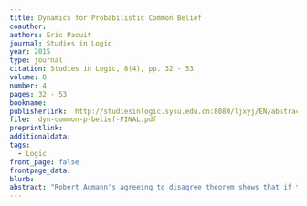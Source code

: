 ```yaml
---
title: Dynamics for Probabilistic Common Belief
coauthor: 
authors: Eric Pacuit
journal: Studies in Logic
year: 2015
type: journal
citation: Studies in Logic, 8(4), pp. 32 - 53
volume: 8
number: 4
pages: 32 - 53
bookname:
publisherlink:  http://studiesinlogic.sysu.edu.cn:8080/ljxyj/EN/abstract/abstract233.shtml#
file:  dyn-common-p-belief-FINAL.pdf
preprintlink: 
additionaldata:
tags: 
  - Logic
front_page: false
frontpage_data:  
blurb: 
abstract: "Robert Aumann's agreeing to disagree theorem shows that if two agents have the same prior probability and update their probability of an event E with private information by conditioning, then if the posterior probabilities of E are common knowledge, then the posteriors must be the same. Dov Monderer and Dov Samet prove a generalization of Aumann's result involving a probabilistic variant of common knowledge. In this paper, I use various methods from probabilistic and dynamic-epistemic logics to explore a dynamic characterization of the Monderer and Samet result. The main goal is to develop a model that describes the evolution of the agents' knowledge and (probabilistic) beliefs as they interact with each other and the environment. I will show how the logical frameworks are rich and flexible tools that can be used to study many dynamic processes of interactive social belief change."
---
```

    
